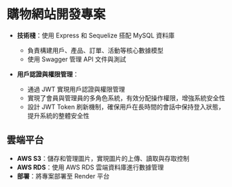 # 購物網站開發專案

- **技術棧**：使用 Express 和 Sequelize 搭配 MySQL 資料庫
  - 負責構建用戶、產品、訂單、活動等核心數據模型
  - 使用 Swagger 管理 API 文件與測試

- **用戶認證與權限管理**：
  - 通過 JWT 實現用戶認證與權限管理
  - 實現了會員與管理員的多角色系統，有效分配操作權限，增強系統安全性
  - 設計 JWT Token 刷新機制，確保用戶在長時間的會話中保持登入狀態，提升系統的整體安全性

## 雲端平台

- **AWS S3**：儲存和管理圖片，實現圖片的上傳、讀取與存取控制
- **AWS RDS**：使用 AWS RDS 雲端資料庫進行數據管理
- **部署**：將專案部署至 Render 平台
